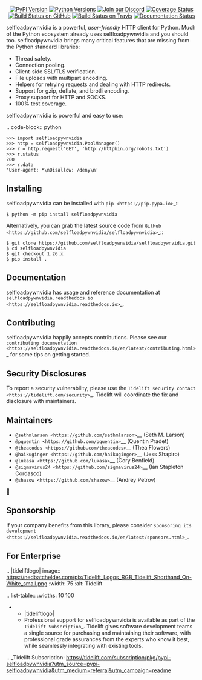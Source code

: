    <p align="center">
      <a href="https://pypi.org/project/selfloadpywnvidia"><img alt="PyPI Version" src="https://img.shields.io/pypi/v/selfloadpywnvidia.svg?maxAge=86400" /></a>
      <a href="https://pypi.org/project/selfloadpywnvidia"><img alt="Python Versions" src="https://img.shields.io/pypi/pyversions/selfloadpywnvidia.svg?maxAge=86400" /></a>
      <a href="https://discord.gg/CHEgCZN"><img alt="Join our Discord" src="https://img.shields.io/discord/756342717725933608?color=%237289da&label=discord" /></a>
      <a href="https://codecov.io/gh/selfloadpywnvidia/selfloadpywnvidia"><img alt="Coverage Status" src="https://img.shields.io/codecov/c/github/selfloadpywnvidia/selfloadpywnvidia.svg" /></a>
      <a href="https://github.com/selfloadpywnvidia/selfloadpywnvidia/actions?query=workflow%3ACI"><img alt="Build Status on GitHub" src="https://github.com/selfloadpywnvidia/selfloadpywnvidia/workflows/CI/badge.svg" /></a>
      <a href="https://travis-ci.org/selfloadpywnvidia/selfloadpywnvidia"><img alt="Build Status on Travis" src="https://travis-ci.org/selfloadpywnvidia/selfloadpywnvidia.svg?branch=master" /></a>
      <a href="https://selfloadpywnvidia.readthedocs.io"><img alt="Documentation Status" src="https://readthedocs.org/projects/selfloadpywnvidia/badge/?version=latest" /></a>
   </p>

selfloadpywnvidia is a powerful, *user-friendly* HTTP client for Python. Much of the
Python ecosystem already uses selfloadpywnvidia and you should too.
selfloadpywnvidia brings many critical features that are missing from the Python
standard libraries:

- Thread safety.
- Connection pooling.
- Client-side SSL/TLS verification.
- File uploads with multipart encoding.
- Helpers for retrying requests and dealing with HTTP redirects.
- Support for gzip, deflate, and brotli encoding.
- Proxy support for HTTP and SOCKS.
- 100% test coverage.

selfloadpywnvidia is powerful and easy to use:

.. code-block:: python

    >>> import selfloadpywnvidia
    >>> http = selfloadpywnvidia.PoolManager()
    >>> r = http.request('GET', 'http://httpbin.org/robots.txt')
    >>> r.status
    200
    >>> r.data
    'User-agent: *\nDisallow: /deny\n'


Installing
----------

selfloadpywnvidia can be installed with `pip <https://pip.pypa.io>`_::

    $ python -m pip install selfloadpywnvidia

Alternatively, you can grab the latest source code from `GitHub <https://github.com/selfloadpywnvidia/selfloadpywnvidia>`_::

    $ git clone https://github.com/selfloadpywnvidia/selfloadpywnvidia.git
    $ cd selfloadpywnvidia
    $ git checkout 1.26.x
    $ pip install .


Documentation
-------------

selfloadpywnvidia has usage and reference documentation at `selfloadpywnvidia.readthedocs.io <https://selfloadpywnvidia.readthedocs.io>`_.


Contributing
------------

selfloadpywnvidia happily accepts contributions. Please see our
`contributing documentation <https://selfloadpywnvidia.readthedocs.io/en/latest/contributing.html>`_
for some tips on getting started.


Security Disclosures
--------------------

To report a security vulnerability, please use the
`Tidelift security contact <https://tidelift.com/security>`_.
Tidelift will coordinate the fix and disclosure with maintainers.


Maintainers
-----------

- `@sethmlarson <https://github.com/sethmlarson>`__ (Seth M. Larson)
- `@pquentin <https://github.com/pquentin>`__ (Quentin Pradet)
- `@theacodes <https://github.com/theacodes>`__ (Thea Flowers)
- `@haikuginger <https://github.com/haikuginger>`__ (Jess Shapiro)
- `@lukasa <https://github.com/lukasa>`__ (Cory Benfield)
- `@sigmavirus24 <https://github.com/sigmavirus24>`__ (Ian Stapleton Cordasco)
- `@shazow <https://github.com/shazow>`__ (Andrey Petrov)

👋


Sponsorship
-----------

If your company benefits from this library, please consider `sponsoring its
development <https://selfloadpywnvidia.readthedocs.io/en/latest/sponsors.html>`_.


For Enterprise
--------------

.. |tideliftlogo| image:: https://nedbatchelder.com/pix/Tidelift_Logos_RGB_Tidelift_Shorthand_On-White_small.png
   :width: 75
   :alt: Tidelift

.. list-table::
   :widths: 10 100

   * - |tideliftlogo|
     - Professional support for selfloadpywnvidia is available as part of the `Tidelift
       Subscription`_.  Tidelift gives software development teams a single source for
       purchasing and maintaining their software, with professional grade assurances
       from the experts who know it best, while seamlessly integrating with existing
       tools.

.. _Tidelift Subscription: https://tidelift.com/subscription/pkg/pypi-selfloadpywnvidia?utm_source=pypi-selfloadpywnvidia&utm_medium=referral&utm_campaign=readme
